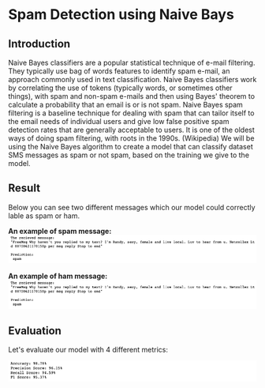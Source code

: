 # Spam Detection using Naive Bays

## Introduction
Naive Bayes classifiers are a popular statistical technique of e-mail filtering. They typically use bag of words features to identify spam e-mail, an approach commonly used in text classification.
Naive Bayes classifiers work by correlating the use of tokens (typically words, or sometimes other things), with spam and non-spam e-mails and then using Bayes' theorem to calculate a probability that an email is or is not spam.
Naive Bayes spam filtering is a baseline technique for dealing with spam that can tailor itself to the email needs of individual users and give low false positive spam detection rates that are generally acceptable to users. It is one of the oldest ways of doing spam filtering, with roots in the 1990s. (Wikipedia)
We will be using the Naive Bayes algorithm to create a model that can classify dataset SMS messages as spam or not spam, based on the training we give to the model.

## Result
Below you can see two different messages which our model could correctly lable as spam or ham.
 
**An example of spam message:**
<img src="./assets/result 1.png">
 
**An example of ham message:**
<img src="./assets/result 1.png">
 
 
## Evaluation
Let's evaluate our model with 4 different metrics:

<img src="./assets/metrics.png">

